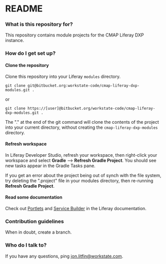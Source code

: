 # README #

### What is this repository for? ###

This repository contains module projects for the CMAP Liferay DXP instance.

### How do I get set up? ###

#### Clone the repository 

Clone this repository into your Liferay `modules` directory.

`git clone git@bitbucket.org:workstate-code/cmap-liferay-dxp-modules.git .`
		
or 
		
`git clone https://[user]@bitbucket.org/workstate-code/cmap-liferay-dxp-modules.git .`
		
The "." at the end of the git command will clone the contents of the project into your current directory, without creating the `cmap-liferay-dxp-modules` directory.

#### Refresh workspace

In Liferay Developer Studio, refresh your workspace, then right-click your workspace and select **Gradle** --> **Refresh Gradle Project**. You should see new tasks appear in the Gradle Tasks pane.

If you get an error about the project being out of synch with the file system, try  deleting the ".project" file in your modules directory, then re-running **Refresh Gradle Project**.

#### Read some documentation

Check out [Portlets](https://dev.liferay.com/develop/tutorials/-/knowledge_base/7-0/portlets) and [Service Builder](https://dev.liferay.com/develop/tutorials/-/knowledge_base/7-0/service-builder) in the Liferay documentation.

### Contribution guidelines ###

When in doubt, create a branch.

### Who do I talk to? ###

If you have any questions, ping jon.litfin@workstate.com.

